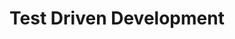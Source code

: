 ---
layout: slideshow
title: Test Driven Development


slides:


  - content: |

      # Test Driven Development
   
    notes: |
      So what we have been working to talking about is a process called Test Driven Development. Test Driven Development is a software development process. If we think back to the lectures on project management, the traditional way of developing software is in a waterfall style. Test Driven development is an agile style of software development.

      Almost all software projects are attempting do something that hasn't been done before. That something new could be creating a new technology, applying an existing technology in a new domain, or people or an organisation doing something they haven't done previously.

      Science comparison



      When you are writing software you often won't fully understand the technology you are using upfront, in your case this is probably very true, as you are learning how to program probably for the first time. 

      For the people you are building software for, this process can be even more painful. Taking a process you do perform based on experience and convention and translating it to software means having working towards having an exact specification can be really difficult.

      Building software is a learning process. There are going to misunderstandings along the way. There are going to be changes along the way. We want a development process that can handle these unanticipated changes. 

      To handle these changes we need some sort of a feedback loop. As we develop new features and new versions of our software we want to establish whats working and what isnt. The sooner we can get feedback about this the more quickly we can work to fix and improve our software.
      One way to get feedback quickly is if we have written our tests up front. Test Driven Development inverts the development process. Tests are written first. Tests are written to drive design. We specify the behaviour we want based on our tests, and write code to meet these specifications.


  - content: |

      ## The TDD Cycle
      ![The TDD Cycle](images/tdd_cycle.png){: height="500"}

    notes: |

      So this all sounds nice in theory. But how does it work in practice?

      The cycle of writing software with TDD is often summed up into three steps. Red, Green, Refactor.

      Red: Write a test that doesn't run Think about what you want your code to accomplish and write a test as though the code already exists. Don't write new functionality without having a failing test.
      
      Green: Make the test work quickly Write enough code to make the test past. A common refrain at this stage is 'YAGNI' (You Ain't Gonna Need It'). Don't try and generalize to quickly. Once all your tests are passed you are finished with this stage.

      Refactor: Make it right Clean up your code and remove unnecessary duplication while ensuring that you continue to pass all tests. When we refactor we are improving the quality of our code without changing its external behaviour. From outside the code you pass in the same arguments and receive the same results. The code does what it did before but it is easier to read, understand its purpose and debug

  - content: |
      ## This sounds a bit like science..

    notes: |

      Starting a theory
      One of the most difficult aspects of creating a theory is working out exactly which aspect of the world you want the theory to coherently explain. A theory can begin as a vague hypothesis.

      Likewise in TDD the customer you are building the software for may not really know what the problem they are trying to solve is, and this problem needs to be clarified



      In science you start with a theory. 
      Tests take the role of experiments

      Software design takes to the place of theory

      Reproducibility:

      Experimental Reproducibility is managed through continued use of automated tests

      In TDD small steps are used so it is clear what caused the tests to fail. This is similar to how a control tries to ensure a single change in an experiment.

      Theory simplicity:
      In science we apply Occam's razor, like in TDD we want to choose the simplest thing that could possibly work

      Theory building is a social process.
      For a scientific theory to become accepted it must survive scrutiny. Science doesn't move smoothly like the idealized vision it likes to present itself. Scientists can unconsciously and consciously bias their experiments, misanalyse, misinterpret and avoid results that show their ideas are wrong or faulty.

      In TDD we try to avoid this issues. Tests are written up front, we are trying to avoid wishful thinking about how things go by stating upfront what expect. 



  
  - content: |
      ## Why TDD

      
    notes: |

      TDD keeps us focussed. No speculation. YAGNI.

      Systemic, process. Never doubt about what do do next.

      It is a runnable form of the specification.

      This mean that you can see from the test cases:

      THAT the code being called full-fills the specification as the results expected are right there in the test cases. Visual inspection (which expects the test cases to pass) can say immediately "oh, this test checks that calling invoiceCompany given this situation, should have THAT result".
      
      HOW the code should be called. The actual steps needed to do the tests are specified directly without any external scaffolding (databases are mocked out etc).

      Since you have the specification on runnable form, you are done when the full test suite passes. You may add more tests as you clarify things on a more detailed level, but as a basic principle you have a very clear and visible indicator of progress and when you are done.

      This means that you can tell when work is necessary or not (does it help pass a test) you end up needing to do less.

      TDD is not the only agile software development methodology out there, and it's not necessarily the best. But you will build better software following a rigorous process. 


  - content: |
      ##  TDD is not an excuse to not do design

    notes: | 
      A high level architecture is general still advised, just not with too much detail. Big Up Front Design is discouraged, but doing just enough design is encouraged. Remember back to when we were talking about Agile and Scrum. Incremental development and release. We are using tests to help specify the design at a lower level, we still need to spend time thinking about high level design.

   
 

  - content: |
      # Writing good tests


    notes: |

      Writing good tests isn't magic. There are a number of practices we can follow to help write better tests. Switching to writing our tests up front doesn't suddenly mean we will be writing good tests. 

  - content: |
      ## Writing good tests in TDD
      - Test a single concept
      - It should be automated and repeatable.
      - It should be easy to implement.
      - It should be relevant tomorrow.
      - Anyone should be able to run it at the push of a button.
      - It should run quickly.

  - content: |
      ## More tips on writing good tests   
      - It should be consistent in its results 
      - It should have full control of the unit under test.
      - It should be fully isolated.
      - When it fails, it should be easy to detect what was expected and determine how to pinpoint the problem.

    notes: |
      It should be consistent in its results. It always returns the same result if you don’t change anything between runs

      Some other external system shouldn't influence its behaviour. 

      It should be fully isolated (runs independently of other tests).


  - content: |
      ## Naming tests
    
    notes: |
      So far we have been lumping all our tests together inside a single function. There are a couple of issues with this. When a test fails, the remaining tests in the function  will not be run, as our test function will have encountered an error. Secondly, its hard to know exactly which test failed and why, we have to inspect the arguments we passed to our palindrome function to work out what we we were testing. So the first thing we need to do is split our tests into different functions, one function per test. After that we need to name our functions so that we can work out what they are testing solely based on the name. 

      So how do we name our test functions? There are no hard and fast rules, but a common way to name a test is **test\_\[test\_name\]**, where **test_name** describes in particular what we are testing. Following these conventions our palindrome tests would look like the following




---